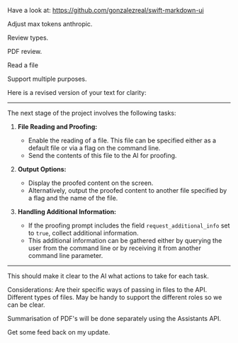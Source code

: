 Have a look at:
https://github.com/gonzalezreal/swift-markdown-ui


Adjust max tokens anthropic.

Review types.

PDF review.

Read a file


Support multiple purposes.

Here is a revised version of your text for clarity:

---

The next stage of the project involves the following tasks:

1. **File Reading and Proofing:**
   - Enable the reading of a file. This file can be specified either as a default file or via a flag on the command line.
   - Send the contents of this file to the AI for proofing.

2. **Output Options:**
   - Display the proofed content on the screen.
   - Alternatively, output the proofed content to another file specified by a flag and the name of the file.

3. **Handling Additional Information:**
   - If the proofing prompt includes the field `request_additional_info` set to `true`, collect additional information.
   - This additional information can be gathered either by querying the user from the command line or by receiving it from another command line parameter.

---

This should make it clear to the AI what actions to take for each task.


Considerations:
Are their specific ways of passing in files to the API.
Different types of files.
May be handy to support the different roles so we can be clear.


Summarisation of PDF's will be done separately using the Assistants API.


Get some feed back on my update.
